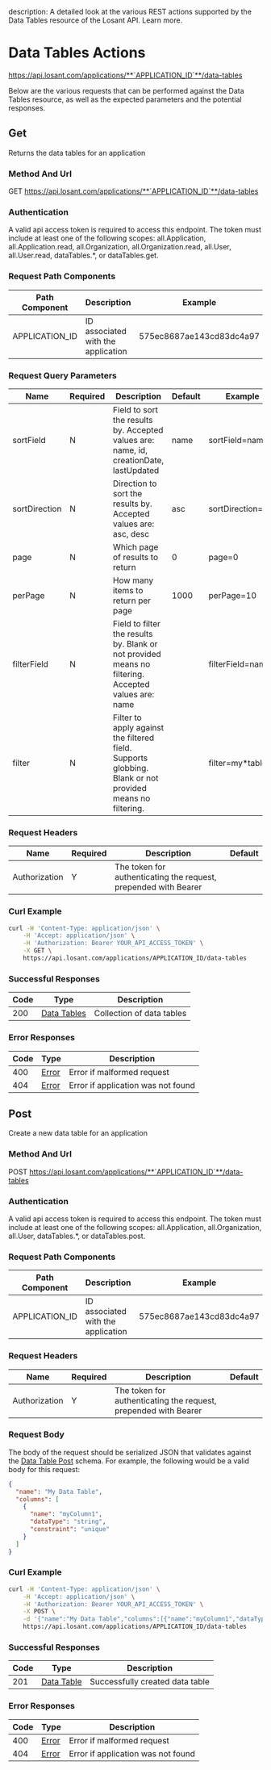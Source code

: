 description: A detailed look at the various REST actions supported by the Data Tables resource of the Losant API. Learn more.

# Data Tables Actions

https://api.losant.com/applications/**`APPLICATION_ID`**/data-tables

Below are the various requests that can be performed against the
Data Tables resource, as well as the expected
parameters and the potential responses.

## Get

Returns the data tables for an application

### Method And Url <a name="get-method-url"></a>

GET https://api.losant.com/applications/**`APPLICATION_ID`**/data-tables

### Authentication <a name="get-authentication"></a>

A valid api access token is required to access this endpoint. The token must
include at least one of the following scopes:
all.Application, all.Application.read, all.Organization, all.Organization.read, all.User, all.User.read, dataTables.*, or dataTables.get.

### Request Path Components <a name="get-path-components"></a>

| Path Component | Description | Example |
| -------------- | ----------- | ------- |
| APPLICATION_ID | ID associated with the application | 575ec8687ae143cd83dc4a97 |

### Request Query Parameters <a name="get-query-params"></a>

| Name | Required | Description | Default | Example |
| ---- | -------- | ----------- | ------- | ------- |
| sortField | N | Field to sort the results by. Accepted values are: name, id, creationDate, lastUpdated | name | sortField&#x3D;name |
| sortDirection | N | Direction to sort the results by. Accepted values are: asc, desc | asc | sortDirection&#x3D;asc |
| page | N | Which page of results to return | 0 | page&#x3D;0 |
| perPage | N | How many items to return per page | 1000 | perPage&#x3D;10 |
| filterField | N | Field to filter the results by. Blank or not provided means no filtering. Accepted values are: name |  | filterField&#x3D;name |
| filter | N | Filter to apply against the filtered field. Supports globbing. Blank or not provided means no filtering. |  | filter&#x3D;my*table |

### Request Headers <a name="get-headers"></a>

| Name | Required | Description | Default |
| ---- | -------- | ----------- | ------- |
| Authorization | Y | The token for authenticating the request, prepended with Bearer | |

### Curl Example <a name="get-curl-example"></a>

```bash
curl -H 'Content-Type: application/json' \
    -H 'Accept: application/json' \
    -H 'Authorization: Bearer YOUR_API_ACCESS_TOKEN' \
    -X GET \
    https://api.losant.com/applications/APPLICATION_ID/data-tables
```

### Successful Responses <a name="get-successful-responses"></a>

| Code | Type | Description |
| ---- | ---- | ----------- |
| 200 | [Data Tables](schemas.md#data-tables) | Collection of data tables |

### Error Responses <a name="get-error-responses"></a>

| Code | Type | Description |
| ---- | ---- | ----------- |
| 400 | [Error](schemas.md#error) | Error if malformed request |
| 404 | [Error](schemas.md#error) | Error if application was not found |

## Post

Create a new data table for an application

### Method And Url <a name="post-method-url"></a>

POST https://api.losant.com/applications/**`APPLICATION_ID`**/data-tables

### Authentication <a name="post-authentication"></a>

A valid api access token is required to access this endpoint. The token must
include at least one of the following scopes:
all.Application, all.Organization, all.User, dataTables.*, or dataTables.post.

### Request Path Components <a name="post-path-components"></a>

| Path Component | Description | Example |
| -------------- | ----------- | ------- |
| APPLICATION_ID | ID associated with the application | 575ec8687ae143cd83dc4a97 |

### Request Headers <a name="post-headers"></a>

| Name | Required | Description | Default |
| ---- | -------- | ----------- | ------- |
| Authorization | Y | The token for authenticating the request, prepended with Bearer | |

### Request Body <a name="post-body"></a>

The body of the request should be serialized JSON that validates against
the [Data Table Post](schemas.md#data-table-post) schema. For example, the following would be a
valid body for this request:

```json
{
  "name": "My Data Table",
  "columns": [
    {
      "name": "myColumn1",
      "dataType": "string",
      "constraint": "unique"
    }
  ]
}
```

### Curl Example <a name="post-curl-example"></a>

```bash
curl -H 'Content-Type: application/json' \
    -H 'Accept: application/json' \
    -H 'Authorization: Bearer YOUR_API_ACCESS_TOKEN' \
    -X POST \
    -d '{"name":"My Data Table","columns":[{"name":"myColumn1","dataType":"string","constraint":"unique"}]}' \
    https://api.losant.com/applications/APPLICATION_ID/data-tables
```

### Successful Responses <a name="post-successful-responses"></a>

| Code | Type | Description |
| ---- | ---- | ----------- |
| 201 | [Data Table](schemas.md#data-table) | Successfully created data table |

### Error Responses <a name="post-error-responses"></a>

| Code | Type | Description |
| ---- | ---- | ----------- |
| 400 | [Error](schemas.md#error) | Error if malformed request |
| 404 | [Error](schemas.md#error) | Error if application was not found |
